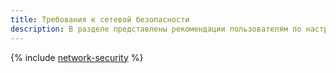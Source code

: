 ```yaml
---
title: Требования к сетевой безопасности
description: В разделе представлены рекомендации пользователям по настройкам безопасности в [{{ vpc-full-name }}](../../vpc/), такие как использование межсетевого экрана или групп безопасности, доверенных IP-адресов, контролируемого исходящего доступа в интернет и защищенного удаленного доступа, средств защиты от DDoS атак.
---
```


{% include [network-security](../../_includes/security/standard/network-security.md) %}